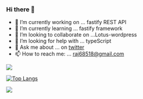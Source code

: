 ### Hi there 👋

- 🔭 I’m currently working on ... fastify REST API
- 🌱 I’m currently learning ... fastify framework
- 👯 I’m looking to collaborate on ...Lotus-wordpress
- 🤔 I’m looking for help with ... typeScript
- 💬 Ask me about ... on   [twitter](https://twitter.com/panther_aditya)
- 📫 How to reach me: ...  raj68518@gmail.com


<!--
**raj68518/raj68518** is a ✨ _special_ ✨ repository because its `README.md` (this file) appears on your GitHub profile.

Here are some ideas to get you started:
- 😄 Pronouns: ...
- ⚡ Fun fact: ...
-->

<img src="https://github-readme-stats.vercel.app/api?username=Adityapanther&&show_icons=true&title_color=151515&icon_color=bb2acf&text_color=000000&bg_color=ffffff">

[![Top Langs](https://github-readme-stats.vercel.app/api/top-langs/?username=adityapanther&layout=compact)](https://github.com/anuraghazra/github-readme-stats)


<img src="https://encrypted-tbn0.gstatic.com/images?q=tbn:ANd9GcTKkPtvEpXocICqosr5XbhsP5TBmONFzB1kyA&usqp=CAU">
